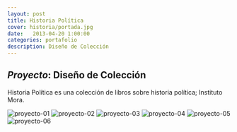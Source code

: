 ```yaml
---
layout: post
title: Historia Política
cover: historia/portada.jpg
date:   2013-04-20 1:00:00
categories: portafolio
description: Diseño de Colección
---
```


## _Proyecto_: Diseño de Colección

Historia Política es una colección de libros sobre historia política; Instituto Mora. 

![proyecto-01][proyecto-01]
![proyecto-02][proyecto-02]
![proyecto-03][proyecto-03]
![proyecto-04][proyecto-04]
![proyecto-05][proyecto-05]
![proyecto-06][proyecto-06]

[proyecto-01]: /images/historia/historia-01.jpg
[proyecto-02]: /images/historia/historia-02.jpg
[proyecto-03]: /images/historia/historia-03.jpg
[proyecto-04]: /images/historia/historia-04.jpg
[proyecto-05]: /images/historia/historia-05.jpg
[proyecto-06]: /images/historia/historia-06.jpg

